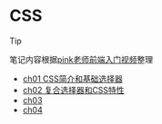 # CSS

> [!TIP]
>
> 笔记内容根据[pink老师前端入门视频](https://www.bilibili.com/video/BV14J4114768)整理

- [ch01 CSS简介和基础选择器](frontend/css/ch01)
- [ch02 复合选择器和CSS特性](frontend/css/ch02)
- [ch03](frontend/css/ch03)
- [ch04](frontend/css/ch04)
